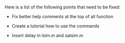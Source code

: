 Here is a list of the following points that need to be fixed: 

* Fix better help comments at the top of all function

* Create a tutorial how to use the commands

* Insert delay in lsim.m and satsim.m
